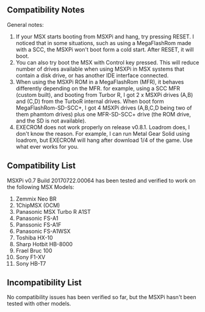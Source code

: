 Compatibility Notes
-------------------

General notes:
1. If your MSX starts booting from MSXPi and hang, try pressing RESET. I noticed that in some situations, such as using a MegaFlashRom made with a SCC, the MSXPi won't boot form a cold start. After RESET, it will boot.
2. You can also try boot the MSX with Control key pressed. This will reduce number of drives available when using MSXPi in MSX systems that contain a disk drive, or has another IDE interface connected.
3. When using the MSXPi ROM in a MegaFlashRom (MFR), it behaves differently depending on the MFR. for example, using a SCC MFR (custom built), and booting from Turbor R, I got 2 x MSXPi drives (A,B) and (C,D) from the TurboR internal drives. When boot form MegaFlashRom-SD-SCC+, I got 4 MSXPi drives (A,B,C,D being two of them phamtom drives) plus one MFR-SD-SCC+ drive (the ROM drive, and the SD is not available). 
4. EXECROM does not work properly on release v0.8.1. Loadrom does, I don't know the reason. For example, I can run Metal Gear Solid using loadrom, but EXECROM will hang after download 1/4 of the game. Use what ever works for you.


Compatibility List
------------------

MSXPi v0.7 Build 20170722.00064 has been tested and verified to work on the following MSX Models:

1.  Zemmix Neo BR
2.  1ChipMSX (OCM)
3.  Panasonic MSX Turbo R A1ST
4.  Panasonic FS-A1
5.  Panssonic FS-A1F
6.  Panasonic FS-A1WSX
7.  Toshiba HX-10
8.  Sharp Hotbit HB-8000
9.  Frael Bruc 100
10. Sony F1-XV
11. Sony HB-T7

Incompatibility List
--------------------
No compatibility issues has been verified so far, but the MSXPi hasn't been tested with other models.
